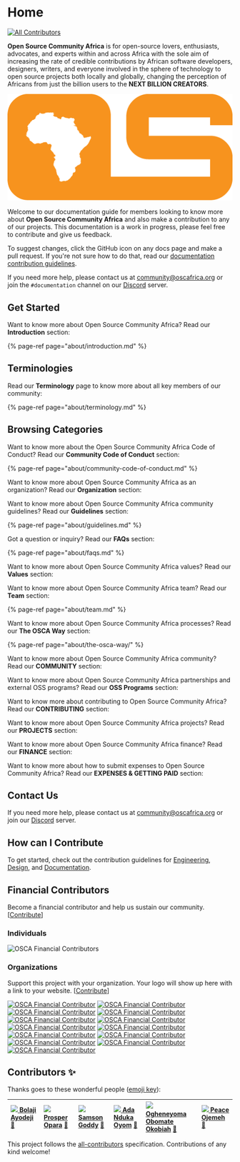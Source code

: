 # Home

[![All Contributors](https://img.shields.io/badge/all_contributors-6-orange.svg?style=flat-square)](./#contributors-) 

**Open Source Community Africa** is for open-source lovers, enthusiasts, advocates, and experts within and across Africa with the sole aim of increasing the rate of credible contributions by African software developers, designers, writers, and everyone involved in the sphere of technology to open source projects both locally and globally, changing the perception of Africans from just the billion users to the **NEXT BILLION CREATORS**.

![](.gitbook/assets/osca-logo_colored.png)

Welcome to our documentation guide for members looking to know more about **Open Source Community Africa** and also make a contribution to any of our projects. This documentation is a work in progress, please feel free to contribute and give us feedback.

To suggest changes, click the GitHub icon on any docs page and make a pull request. If you're not sure how to do that, read our [documentation contribution guidelines](https://github.com/oscafrica/documentation/blob/master/contributing/documentation/guidelines.md).

If you need more help, please contact us at [community@oscafrica.org](mailto:community@oscafrica.org) or join the `#documentation` channel on our [Discord](https://bit.ly/osca-discord) server.

## Get Started

Want to know more about Open Source Community Africa? Read our **Introduction** section:

{% page-ref page="about/introduction.md" %}

## Terminologies

Read our **Terminology** page to know more about all key members of our community:

{% page-ref page="about/terminology.md" %}

## Browsing Categories

Want to know more about the Open Source Community Africa Code of Conduct? Read our **Community Code of Conduct** section:

{% page-ref page="about/community-code-of-conduct.md" %}

Want to know more about Open Source Community Africa as an organization? Read our **Organization** section:

Want to know more about Open Source Community Africa community guidelines? Read our **Guidelines** section:

{% page-ref page="about/guidelines.md" %}

Got a question or inquiry? Read our **FAQs** section:

{% page-ref page="about/faqs.md" %}

Want to know more about Open Source Community Africa values? Read our **Values** section:

Want to know more about Open Source Community Africa team? Read our **Team** section:

{% page-ref page="about/team.md" %}

Want to know more about Open Source Community Africa processes? Read our **The OSCA Way** section:

{% page-ref page="about/the-osca-way/" %}

Want to know more about Open Source Community Africa community? Read our **COMMUNITY** section:

Want to know more about Open Source Community Africa partnerships and external OSS programs? Read our **OSS Programs** section:

Want to know more about contributing to Open Source Community Africa? Read our **CONTRIBUTING** section:

Want to know more about Open Source Community Africa projects? Read our **PROJECTS** section:

Want to know more about Open Source Community Africa finance? Read our **FINANCE** section:

Want to know more about how to submit expenses to Open Source Community Africa? Read our **EXPENSES & GETTING PAID** section:

## Contact Us

If you need more help, please contact us at [community@oscafrica.org](mailto:community@oscafrica.org) or join our [Discord](https://bit.ly/osca-discord) server.

## How can I Contribute

To get started, check out the contribution guidelines for [Engineering](contributing/engineering/), [Design](contributing/design/), and [Documentation](contributing/documentation/).

## Financial Contributors

Become a financial contributor and help us sustain our community. \[[Contribute](https://opencollective.com/osca/contribute)\]

### Individuals

![OSCA Financial Contributors](https://opencollective.com/osca/individuals.svg?width=900)

### Organizations

Support this project with your organization. Your logo will show up here with a link to your website. \[[Contribute](https://opencollective.com/osca/contribute)\]

[![OSCA Financial Contributor](https://opencollective.com/osca/organization/0/avatar.svg)](https://opencollective.com/osca/organization/0/website) [![OSCA Financial Contributor](https://opencollective.com/osca/organization/1/avatar.svg)](https://opencollective.com/osca/organization/1/website) [![OSCA Financial Contributor](https://opencollective.com/osca/organization/2/avatar.svg)](https://opencollective.com/osca/organization/2/website) [![OSCA Financial Contributor](https://opencollective.com/osca/organization/3/avatar.svg)](https://opencollective.com/osca/organization/3/website) [![OSCA Financial Contributor](https://opencollective.com/osca/organization/4/avatar.svg)](https://opencollective.com/osca/organization/4/website) [![OSCA Financial Contributor](https://opencollective.com/osca/organization/5/avatar.svg)](https://opencollective.com/osca/organization/5/website) [![OSCA Financial Contributor](https://opencollective.com/osca/organization/6/avatar.svg)](https://opencollective.com/osca/organization/6/website) [![OSCA Financial Contributor](https://opencollective.com/osca/organization/7/avatar.svg)](https://opencollective.com/osca/organization/7/website) [![OSCA Financial Contributor](https://opencollective.com/osca/organization/8/avatar.svg)](https://opencollective.com/osca/organization/8/website) [![OSCA Financial Contributor](https://opencollective.com/osca/organization/9/avatar.svg)](https://opencollective.com/osca/organization/9/website) [![OSCA Financial Contributor](https://opencollective.com/osca/organization/10/avatar.svg)](https://opencollective.com/osca/organization/10/website) [![OSCA Financial Contributor](https://opencollective.com/osca/organization/11/avatar.svg)](https://opencollective.com/osca/organization/11/website) [![OSCA Financial Contributor](https://opencollective.com/osca/organization/12/avatar.svg)](https://opencollective.com/osca/organization/12/website)

## Contributors ✨

Thanks goes to these wonderful people \([emoji key](https://allcontributors.org/docs/en/emoji-key)\):

| [![](https://avatars2.githubusercontent.com/u/30334776?v=4) **Bolaji Ayodeji**](https://bolajiayodeji.com) [📖](https://github.com/oscafrica/documentation/commits?author=BolajiAyodeji) | [![](https://avatars3.githubusercontent.com/u/30195980?v=4) **Prosper Opara**](https://kodekage.tech) [📖](https://github.com/oscafrica/documentation/commits?author=kodekage) | [![](https://avatars3.githubusercontent.com/u/6048601?v=4) **Samson Goddy**](http://samsongoddy.com) [📖](https://github.com/oscafrica/documentation/commits?author=samswag) | [![](https://avatars0.githubusercontent.com/u/13289217?v=4) **Ada Nduka Oyom**](http://medium.com/kolokodess) [📖](https://github.com/oscafrica/documentation/commits?author=Kolokodess) | [![](https://avatars0.githubusercontent.com/u/32799642?v=4) **Ogheneyoma Obomate Okobiah**](https://github.com/Yomdroid) [📖](https://github.com/oscafrica/documentation/commits?author=Yomdroid) | [![](https://avatars1.githubusercontent.com/u/30669761?v=4) **Peace Ojemeh**](http://peaceojemeh.com/) [📖](https://github.com/oscafrica/documentation/commits?author=perriefidelis) |
| :--- | :--- | :--- | :--- | :--- | :--- |


This project follows the [all-contributors](https://github.com/all-contributors/all-contributors) specification. Contributions of any kind welcome!

